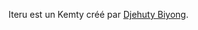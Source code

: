 <!-- TITLE: Iteru -->
<!-- SUBTITLE: Présentation de Iteru -->

Iteru est un Kemty créé par [Djehuty Biyong](/personnalite/homme/ecrivain/afrique/ouest/cameroun/djehuty-biyong).